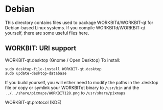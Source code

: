 
Debian
====================
This directory contains files used to package WORKBITd/WORKBIT-qt
for Debian-based Linux systems. If you compile WORKBITd/WORKBIT-qt yourself, there are some useful files here.

## WORKBIT: URI support ##


WORKBIT-qt.desktop  (Gnome / Open Desktop)
To install:

	sudo desktop-file-install WORKBIT-qt.desktop
	sudo update-desktop-database

If you build yourself, you will either need to modify the paths in
the .desktop file or copy or symlink your WORKBITqt binary to `/usr/bin`
and the `../../share/pixmaps/WORKBIT128.png` to `/usr/share/pixmaps`

WORKBIT-qt.protocol (KDE)

